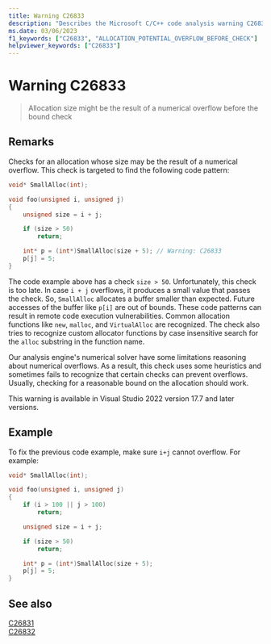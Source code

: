 ```yaml
---
title: Warning C26833
description: "Describes the Microsoft C/C++ code analysis warning C26833, its causes, and how to address it."
ms.date: 03/06/2023
f1_keywords: ["C26833", "ALLOCATION_POTENTIAL_OVERFLOW_BEFORE_CHECK"]
helpviewer_keywords: ["C26833"]
---
```

# Warning C26833

> Allocation size might be the result of a numerical overflow before the bound check

## Remarks

Checks for an allocation whose size may be the result of a numerical overflow. This check is targeted to find the following code pattern:

```cpp
void* SmallAlloc(int);

void foo(unsigned i, unsigned j)
{
    unsigned size = i + j;

    if (size > 50)
        return;

    int* p = (int*)SmallAlloc(size + 5); // Warning: C26833
    p[j] = 5;
}
```

The code example above has a check `size > 50`. Unfortunately, this check is too late. In case `i + j` overflows, it produces a small value that passes the check. So, `SmallAlloc` allocates a buffer smaller than expected. Future accesses of the buffer like `p[i]` are out of bounds. These code patterns can result in remote code execution vulnerabilities.
Common allocation functions like `new`, `malloc`, and `VirtualAlloc` are recognized. The check also tries to recognize custom allocator functions by case insensitive search for the `alloc` substring in the function name.

Our analysis engine's numerical solver have some limitations reasoning about numerical overflows. As a result, this check uses some heuristics and sometimes fails to recognize that certain checks can prevent overflows.
Usually, checking for a reasonable bound on the allocation should work. 

This warning is available in Visual Studio 2022 version 17.7 and later versions.
## Example

To fix the previous code example, make sure `i+j` cannot overflow. For example:

```cpp
void* SmallAlloc(int);

void foo(unsigned i, unsigned j)
{
    if (i > 100 || j > 100)
        return;

    unsigned size = i + j;

    if (size > 50)
        return;

    int* p = (int*)SmallAlloc(size + 5);
    p[j] = 5;
}
```

## See also

[C26831](c26831.md)\
[C26832](c26832.md)